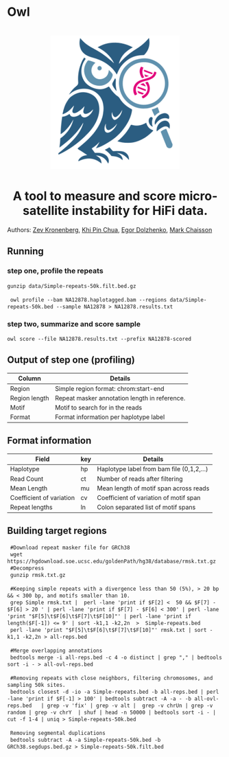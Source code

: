 # Owl

<h1 align="center"><img width="300px" src="logo/owl-logo.svg"/></h1>

<h1 align="center">A tool to measure and score micro-satellite instability for HiFi data.</h1>



Authors: [Zev Kronenberg](https://github.com/zeeev), [Khi Pin Chua](https://github.com/proteinosome), [Egor Dolzhenko](https://github.com/egor-dolzhenko), [Mark Chaisson](https://github.com/mchaisso) 


## Running

### step one, profile the repeats
```
gunzip data/Simple-repeats-50k.filt.bed.gz

 owl profile --bam NA12878.haplotagged.bam --regions data/Simple-repeats-50k.bed --sample NA12878 > NA12878.results.txt
```

### step two, summarize and score sample
```
owl score --file NA12878.results.txt --prefix NA12878-scored

```

## Output of step one (profiling)

| Column            | Details                                                                 |
|-------------------|-------------------------------------------------------------------------|
| Region            | Simple region format: chrom:start-end                                   |
| Region length     | Repeat masker annotation length in reference.                           |
| Motif             | Motif to search for in the reads                                        |
| Format            | Format information per haplotype label                                  |

## Format information
| Field             | key | Details                                       |
|-------------------|-----|-----------------------------------------------|
| Haplotype         | hp  | Haplotype label from bam file (0,1,2,...)     |
| Read Count        | ct  | Number of reads after filtering               |
| Mean Length       | mu  | Mean length of motif span across reads        |
| Coefficient of variation | cv  | Coefficient of variation of motif span              | 
| Repeat lengths    | ln  | Colon separated list of motif spans           |
       

## Building target regions

```
 #Download repeat masker file for GRCh38
 wget https://hgdownload.soe.ucsc.edu/goldenPath/hg38/database/rmsk.txt.gz
 #Decompress 
 gunzip rmsk.txt.gz

 #Keeping simple repeats with a divergence less than 50 (5%), > 20 bp && < 300 bp, and motifs smaller than 10.
 grep Simple rmsk.txt |  perl -lane 'print if $F[2] <  50 && $F[7] - $F[6] > 20 ' | perl -lane 'print if $F[7] - $F[6] < 300' | perl -lane  'print "$F[5]\t$F[6]\t$F[7]\t$F[10]"' | perl -lane 'print if length($F[-1]) <= 9' | sort -k1,1 -k2,2n  >  Simple-repeats.bed
 perl -lane 'print "$F[5]\t$F[6]\t$F[7]\t$F[10]"' rmsk.txt | sort -k1,1 -k2,2n > all-reps.bed

 #Merge overlapping annotations
 bedtools merge -i all-reps.bed -c 4 -o distinct | grep "," | bedtools sort -i - > all-ovl-reps.bed

 #Removing repeats with close neighbors, filtering chromosomes, and sampling 50k sites.
 bedtools closest -d -io -a Simple-repeats.bed -b all-reps.bed | perl -lane 'print if $F[-1] > 100' | bedtools subtract -A -a - -b all-ovl-reps.bed   | grep -v 'fix' | grep -v alt |  grep -v chrUn | grep -v random | grep -v chrY  | shuf | head -n 50000 | bedtools sort -i - | cut -f 1-4 | uniq > Simple-repeats-50k.bed

 Removing segmental duplications
 bedtools subtract -A -a Simple-repeats-50k.bed -b GRCh38.segdups.bed.gz > Simple-repeats-50k.filt.bed

```
